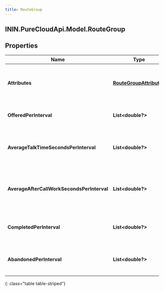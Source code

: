 ```yaml
---
title: RouteGroup
---
```

## ININ.PureCloudApi.Model.RouteGroup

## Properties

|Name | Type | Description | Notes|
|------------ | ------------- | ------------- | -------------|
| **Attributes** | [**RouteGroupAttributes**](RouteGroupAttributes.html) | The attributes that describe this route group | |
| **OfferedPerInterval** | **List&lt;double?&gt;** | Interactions offered per 15 minute interval | |
| **AverageTalkTimeSecondsPerInterval** | **List&lt;double?&gt;** | Average talk time in seconds per 15 minute interval | |
| **AverageAfterCallWorkSecondsPerInterval** | **List&lt;double?&gt;** | Average after call work in seconds per 15 minute interval | |
| **CompletedPerInterval** | **List&lt;double?&gt;** | Interactions completed per 15 minute interval | [optional] |
| **AbandonedPerInterval** | **List&lt;double?&gt;** | Interactions abandoned per 15 minute interval | [optional] |
{: class="table table-striped"}


